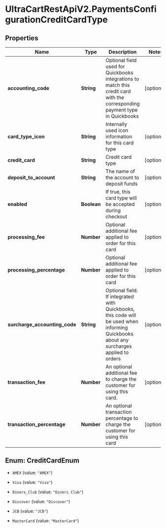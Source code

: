 # UltraCartRestApiV2.PaymentsConfigurationCreditCardType

## Properties
Name | Type | Description | Notes
------------ | ------------- | ------------- | -------------
**accounting_code** | **String** | Optional field used for Quickbooks integrations to match this credit card with the corresponding payment type in Quickbooks | [optional] 
**card_type_icon** | **String** | Internally used icon information for this card type | [optional] 
**credit_card** | **String** | Credit card type | [optional] 
**deposit_to_account** | **String** | The name of the account to deposit funds | [optional] 
**enabled** | **Boolean** | If true, this card type will be accepted during checkout | [optional] 
**processing_fee** | **Number** | Optional additional fee applied to order for this card | [optional] 
**processing_percentage** | **Number** | Optional additional fee applied to order for this card | [optional] 
**surcharge_accounting_code** | **String** | Optional field. If integrated with Quickbooks, this code will be used when informing Quickbooks about any surcharges applied to orders | [optional] 
**transaction_fee** | **Number** | An optional additional fee to charge the customer for using this card. | [optional] 
**transaction_percentage** | **Number** | An optional transaction percentage to charge the customer for using this card | [optional] 


<a name="CreditCardEnum"></a>
## Enum: CreditCardEnum


* `AMEX` (value: `"AMEX"`)

* `Visa` (value: `"Visa"`)

* `Diners_Club` (value: `"Diners Club"`)

* `Discover` (value: `"Discover"`)

* `JCB` (value: `"JCB"`)

* `MasterCard` (value: `"MasterCard"`)





